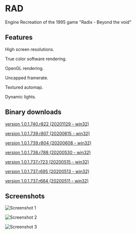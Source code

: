 # RAD
Engine Recreation of the 1995 game "Radix - Beyond the void"

## Features
High screen resolutions.

True color software rendering.

OpenGL rendering.

Uncapped framerate.

Textured automap.

Dynamic lights.

## Binary downloads
[version 1.0.1.740.r822 (20201129 - win32)](https://sourceforge.net/projects/rad-x/files/RAD%201.0/RAD_1.0.1.740.r822_win32.zip/download)

[version 1.0.1.739.r807 (20200615 - win32)](https://sourceforge.net/projects/rad-x/files/RAD%201.0/RAD_1.0.1.739.r807_win32.zip/download)

[version 1.0.1.739.r804 (20200608 - win32)](https://sourceforge.net/projects/rad-x/files/RAD%201.0/RAD_1.0.1.739.r804_win32.zip/download)

[version 1.0.1.738.r788 (20200530 - win32)](https://sourceforge.net/projects/rad-x/files/RAD%201.0/RAD_1.0.1.738.r788_win32.zip/download)

[version 1.0.1.737.r723 (20200515 - win32)](https://sourceforge.net/projects/rad-x/files/RAD%201.0/RAD_1.0.1.737.r723_win32.zip/download)

[version 1.0.1.737.r695 (20200513 - win32)](https://sourceforge.net/projects/rad-x/files/RAD%201.0/RAD_1.0.1.737.r695_win32.zip/download)

[version 1.0.1.737.r684 (20200511 - win32)](https://sourceforge.net/projects/rad-x/files/RAD%201.0/RAD_1.0.1.737.r684_win32.zip/download)

## Screenshots

![Screenshot 1](https://i.postimg.cc/BbCxWV4h/SSHOT-Doom-20200423-124105016.png "Screenshot 1")

![Screenshot 2](https://i.postimg.cc/g2j35s5D/SSHOT-Radix-20200506-170511159.png "Screenshot 2")

![Screenshot 3](https://i.postimg.cc/0NzXtvTg/SSHOT-Radix-20200608-174549136.png "Screenshot 3")
